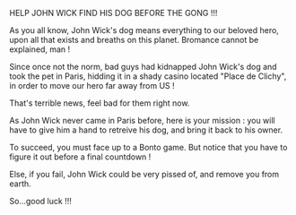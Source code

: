 <!-- 1.STORY TELLING -->

HELP JOHN WICK FIND HIS DOG BEFORE THE GONG !!!

As you all know, John Wick's dog means everything to our beloved hero, upon all that exists and breaths on this planet. Bromance cannot be explained, man !

Since once not the norm, bad guys had kidnapped John Wick's dog and took the pet in Paris, hidding it in a shady casino located "Place de Clichy", in order to move our hero far away from US !

That's terrible news, feel bad for them right now.

As John Wick never came in Paris before, here is your mission :
you will have to give him a hand to retreive his dog, and bring it back to his owner.

To succeed, you must face up to a Bonto game.
But notice that you have to figure it out before a final countdown !

Else, if you fail, John Wick could be very pissed of, and remove you from earth.

So...good luck !!!
